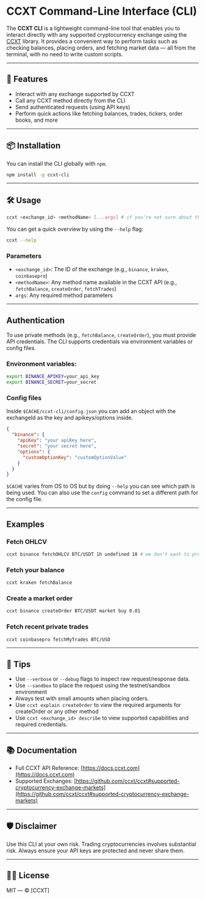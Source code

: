 
# CCXT Command-Line Interface (CLI)

The **CCXT CLI** is a lightweight command-line tool that enables you to interact directly with any supported cryptocurrency exchange using the [CCXT](https://github.com/ccxt/ccxt) library. It provides a convenient way to perform tasks such as checking balances, placing orders, and fetching market data — all from the terminal, with no need to write custom scripts.

---

## 🚀 Features

- Interact with any exchange supported by CCXT
- Call any CCXT method directly from the CLI
- Send authenticated requests (using API keys)
- Perform quick actions like fetching balances, trades, tickers, order books, and more

---

## 📦 Installation

You can install the CLI globally with `npm`.

```bash
npm install -g ccxt-cli
```

---

## 🛠️ Usage

```bash
ccxt <exchange_id> <methodName> [...args] # if you're not sure about the args use the `ccxt explain methodName` command
```

You can get a quick overview by using the `--help` flag:

```bash
ccxt --help
```

### Parameters

- `<exchange_id>`: The ID of the exchange (e.g., `binance`, `kraken`, `coinbasepro`)
- `<methodName>`: Any method name available in the CCXT API (e.g., `fetchBalance`, `createOrder`, `fetchTrades`)
- `args`: Any required method parameters

---

##  Authentication

To use private methods (e.g., `fetchBalance`, `createOrder`), you must provide API credentials. The CLI supports credentials via environment variables or config files.

### Environment variables:

```bash
export BINANCE_APIKEY=your_api_key
export BINANCE_SECRET=your_secret
```

### Config files

Inside `$CACHE/ccxt-cli/config.json` you can add an object with the exchangeId as the key and apikeys/options inside.

```Json
{
  "binance": {
    "apiKey": "your apiKey here",
    "secret": "your secret here",
    "options": {
      "customOptionKey": "customOptionValue"
    }
  }
}
```
`$CACHE` varies from OS to OS but by doing `--help` you can see which path is being used. You can also use the `config` command to set a different path for the config file.

---

## Examples

### Fetch OHLCV

```bash
ccxt binance fetchOHLCV BTC/USDT 1h undefined 10 # we don't want to provide since but we want limit so undefined is provided as the placeholder for since
```

### Fetch your balance

```bash
ccxt kraken fetchBalance
```

### Create a market order

```bash
ccxt binance createOrder BTC/USDT market buy 0.01
```

### Fetch recent private trades

```bash
ccxt coinbasepro fetchMyTrades BTC/USD
```

---

## 📝 Tips

- Use `--verbose` or `--debug` flags to inspect raw request/response data.
- Use `--sandbox` to place the request using the testnet/sandbox environment
- Always test with small amounts when placing orders.
- Use `ccxt explain createOrder` to view the required arguments for createOrder or any other method
- Use `ccxt <exchange_id> describe` to view supported capabilities and required credentials.

---

## 📚 Documentation

- Full CCXT API Reference: [https://docs.ccxt.com](https://docs.ccxt.com)
- Supported Exchanges: [https://github.com/ccxt/ccxt#supported-cryptocurrency-exchange-markets](https://github.com/ccxt/ccxt#supported-cryptocurrency-exchange-markets)

---

## 🛡 Disclaimer

Use this CLI at your own risk. Trading cryptocurrencies involves substantial risk. Always ensure your API keys are protected and never share them.

---

## 🧑‍💻 License

MIT — © [CCXT]
